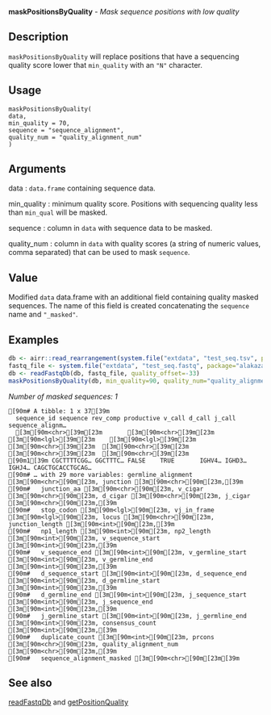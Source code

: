 **maskPositionsByQuality** - *Mask sequence positions with low quality*

Description
--------------------

`maskPositionsByQuality` will replace positions that 
have a sequencing quality score lower that `min_quality` with an
`"N"` character.


Usage
--------------------
```
maskPositionsByQuality(
data,
min_quality = 70,
sequence = "sequence_alignment",
quality_num = "quality_alignment_num"
)
```

Arguments
-------------------

data
:   `data.frame` containing sequence data.

min_quality
:   minimum quality score. Positions with sequencing quality 
less than `min_qual` will be masked.

sequence
:   column in `data` with sequence data to be masked.

quality_num
:   column in `data` with quality scores (a
string of numeric values, comma separated) that can
be used to mask `sequence`.




Value
-------------------

Modified `data` data.frame with an additional field containing 
quality masked sequences. The  name of this field is created 
concatenating the `sequence` name and `"_masked"`.



Examples
-------------------

```R
db <- airr::read_rearrangement(system.file("extdata", "test_seq.tsv", package="alakazam"))
fastq_file <- system.file("extdata", "test_seq.fastq", package="alakazam")
db <- readFastqDb(db, fastq_file, quality_offset=-33)
maskPositionsByQuality(db, min_quality=90, quality_num="quality_alignment_num")
```

*Number of masked sequences: 1*
```
[90m# A tibble: 1 x 37[39m
  sequence_id sequence rev_comp productive v_call d_call j_call sequence_alignm…
  [3m[90m<chr>[39m[23m       [3m[90m<chr>[39m[23m    [3m[90m<lgl>[39m[23m    [3m[90m<lgl>[39m[23m      [3m[90m<chr>[39m[23m  [3m[90m<chr>[39m[23m  [3m[90m<chr>[39m[23m  [3m[90m<chr>[39m[23m           
[90m1[39m CGCTTTTCGG… GGCTTTC… FALSE    TRUE       IGHV4… IGHD3… IGHJ4… CAGCTGCACCTGCAG…
[90m# … with 29 more variables: germline_alignment [3m[90m<chr>[90m[23m, junction [3m[90m<chr>[90m[23m,[39m
[90m#   junction_aa [3m[90m<chr>[90m[23m, v_cigar [3m[90m<chr>[90m[23m, d_cigar [3m[90m<chr>[90m[23m, j_cigar [3m[90m<chr>[90m[23m,[39m
[90m#   stop_codon [3m[90m<lgl>[90m[23m, vj_in_frame [3m[90m<lgl>[90m[23m, locus [3m[90m<chr>[90m[23m, junction_length [3m[90m<int>[90m[23m,[39m
[90m#   np1_length [3m[90m<int>[90m[23m, np2_length [3m[90m<int>[90m[23m, v_sequence_start [3m[90m<int>[90m[23m,[39m
[90m#   v_sequence_end [3m[90m<int>[90m[23m, v_germline_start [3m[90m<int>[90m[23m, v_germline_end [3m[90m<int>[90m[23m,[39m
[90m#   d_sequence_start [3m[90m<int>[90m[23m, d_sequence_end [3m[90m<int>[90m[23m, d_germline_start [3m[90m<int>[90m[23m,[39m
[90m#   d_germline_end [3m[90m<int>[90m[23m, j_sequence_start [3m[90m<int>[90m[23m, j_sequence_end [3m[90m<int>[90m[23m,[39m
[90m#   j_germline_start [3m[90m<int>[90m[23m, j_germline_end [3m[90m<int>[90m[23m, consensus_count [3m[90m<int>[90m[23m,[39m
[90m#   duplicate_count [3m[90m<int>[90m[23m, prcons [3m[90m<chr>[90m[23m, quality_alignment_num [3m[90m<chr>[90m[23m,[39m
[90m#   sequence_alignment_masked [3m[90m<chr>[90m[23m[39m

```



See also
-------------------

[readFastqDb](readFastqDb.md) and [getPositionQuality](getPositionQuality.md)






